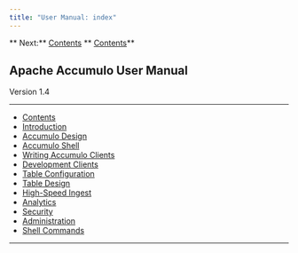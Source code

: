 ```yaml
---
title: "User Manual: index"
---
```


** Next:** [Contents][2]   ** [Contents][2]**   
  


## Apache Accumulo User Manual   
Version 1.4

  


* * *

<a id="CHILD_LINKS"></a>

* [Contents][2]
* [Introduction][6]
* [Accumulo Design][7]
* [Accumulo Shell][8]
* [Writing Accumulo Clients][9]
* [Development Clients][10]
* [Table Configuration][11]
* [Table Design][12]
* [High-Speed Ingest][13]
* [Analytics][14]
* [Security][15]
* [Administration][16]
* [Shell Commands][17]

  


* * *

   [2]: Contents.html
   [6]: Introduction.html
   [7]: Accumulo_Design.html
   [8]: Accumulo_Shell.html
   [9]: Writing_Accumulo_Clients.html
   [10]: Development_Clients.html
   [11]: Table_Configuration.html
   [12]: Table_Design.html
   [13]: High_Speed_Ingest.html
   [14]: Analytics.html
   [15]: Security.html
   [16]: Administration.html
   [17]: Shell_Commands.html

